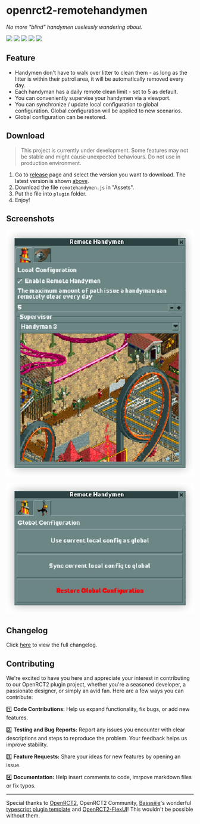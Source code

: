 # openrct2-remotehandymen

*No more "blind" handymen uselessly wandering about.*

![](https://img.shields.io/badge/type-remote-important?style=flat-square) ![](https://img.shields.io/badge/language-Typescript-3178C6?style=flat-square) ![](https://img.shields.io/badge/version-v0.3.0-inactive?style=flat-square) ![](https://img.shields.io/badge/status-developing-inactive?style=flat-square) ![](https://img.shields.io/badge/license-MIT-informational?style=flat-square)

## Feature
- Handymen don't have to walk over litter to clean them - as long as the litter is within their patrol area, it will be automatically removed every day.
- Each handyman has a daily remote clean limit - set to 5 as default.
- You can conveniently supervise your handymen via a viewport. 
- You can synchronize / update local configuration to global configuration. Global configuration will be applied to new scenarios. 
- Global configuration can be restored. 

## Download
> This project is currently under development. Some features may not be stable and might cause unexpected behaviours. Do not use in production environment. 

1. Go to [release](https://github.com/mrmagic2020/openrct2-remotehandymen/releases) page and select the version you want to download. The latest version is shown [above](#openrct2-remotehandymen). 
2. Download the file `remotehandymen.js` in "Assets".
3. Put the file into `plugin` folder. 
4. Enjoy!

## Screenshots

![](https://github.com/mrmagic2020/openrct2-remotehandymen/blob/main/Assets/local_config_0.3.0.jpg?raw=true)

![](https://github.com/mrmagic2020/openrct2-remotehandymen/blob/main/Assets/global_config_0.2.0.jpg?raw=true)

## Changelog

Click [here]() to view the full changelog. 

## Contributing

We're excited to have you here and appreciate your interest in contributing to our OpenRCT2 plugin project, whether you're a seasoned developer, a passionate designer, or simply an avid fan. Here are a few ways you can contribute: 

1️⃣ **Code Contributions:** Help us expand functionality, fix bugs, or add new features. 

2️⃣ **Testing and Bug Reports:** Report any issues you encounter with clear descriptions and steps to reproduce the problem. Your feedback helps us improve stability.

3️⃣ **Feature Requests:** Share your ideas for new features by opening an issue.

4️⃣ **Documentation:** Help insert comments to code, imrpove markdown files or fix typos.

---

Special thanks to [OpenRCT2](https://openrct2.org), OpenRCT2 Community, [Basssiiie](https://github.com/Basssiiie)'s wonderful [typescript plugin template](https://github.com/Basssiiie/OpenRCT2-Simple-Typescript-Template) and [OpenRCT2-FlexUI](https://github.com/Basssiiie/OpenRCT2-FlexUI)! This wouldn't be possible without them. 